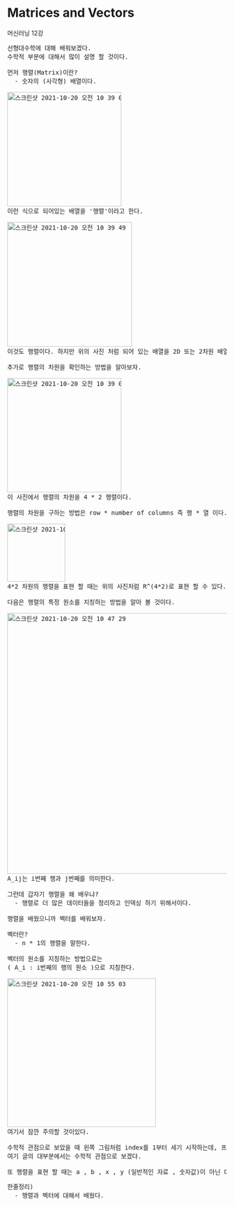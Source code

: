 # Matrices and Vectors
머신러닝 12강
<pre>
선형대수학에 대해 배워보겠다.
수학적 부분에 대해서 많이 설명 할 것이다.

먼저 행렬(Matrix)이란?
  - 숫자의 (사각형) 배열이다.

<img width="262" alt="스크린샷 2021-10-20 오전 10 39 02" src="https://user-images.githubusercontent.com/63940620/138013629-bb19cea2-a6c3-47c8-8bd8-38c9171d35bb.png">
이런 식으로 되어있는 배열을 '행렬'이라고 한다.

<img width="286" alt="스크린샷 2021-10-20 오전 10 39 49" src="https://user-images.githubusercontent.com/63940620/138013686-3111b81f-13d4-4705-b834-a68a48a5bbde.png">
이것도 행렬이다. 하지만 위의 사진 처럼 되어 있는 배열을 2D 또는 2차원 배열이라고 한다.

추가로 행렬의 차원을 확인하는 방법을 알아보자.

<img width="262" alt="스크린샷 2021-10-20 오전 10 39 02" src="https://user-images.githubusercontent.com/63940620/138013629-bb19cea2-a6c3-47c8-8bd8-38c9171d35bb.png">
이 사진에서 행렬의 차원을 4 * 2 행렬이다.

행렬의 차원을 구하는 방법은 row * number of columns 즉 행 * 열 이다. (행이 가로 , 열이 세로)

<img width="133" alt="스크린샷 2021-10-20 오전 10 45 06" src="https://user-images.githubusercontent.com/63940620/138014126-bdf6bd7a-659f-4cc1-99ef-d2200a1a0709.png">
4*2 차원의 행렬을 표현 할 때는 위의 사진처럼 R^(4*2)로 표현 할 수 있다.

다음은 행렬의 특정 원소를 지칭하는 방법을 알아 볼 것이다.

<img width="598" alt="스크린샷 2021-10-20 오전 10 47 29" src="https://user-images.githubusercontent.com/63940620/138014328-4dfb73bb-e699-4b51-b046-c62e9f78bfa9.png">
A_ij는 i번째 행과 j번째를 의미한다.

그런데 갑자기 행렬을 왜 배우냐?
  - 행렬로 더 많은 데이터들을 정리하고 인덱싱 하기 위해서이다.

행렬을 배웠으니까 벡터를 배워보자.

벡터란?
  - n * 1의 행렬을 말한다.

벡터의 원소를 지칭하는 방법으로는
( A_i : i번째의 행의 원소 )으로 지칭한다.

<img width="341" alt="스크린샷 2021-10-20 오전 10 55 03" src="https://user-images.githubusercontent.com/63940620/138014952-b2e27108-9323-4bf8-9557-f86e11b8f9bb.png">
여기서 잠깐 주의할 것이있다.

수학적 관점으로 보았을 때 왼쪽 그림처럼 index를 1부터 세기 시작하는데, 프로그래밍 언어 등에서 시작하면 1부터 시작이 아닌 0으로 시작된다.
여기 글의 대부분에서는 수학적 관점으로 보겠다.

또 행렬을 표현 할 때는 a , b , x , y (일반적인 자료 , 숫자값)이 아닌 대문자 A , B , X , Y로 표현할 것이다.
</pre>
<pre>
한줄정리)
  - 행렬과 벡터에 대해서 배웠다.
</pre>
